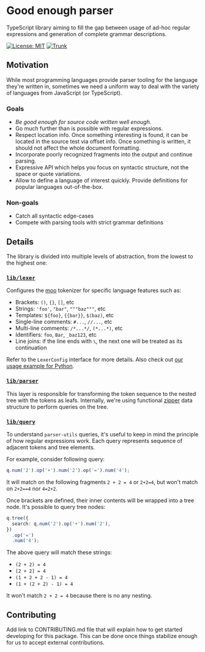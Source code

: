 # Good enough parser

TypeScript library aiming to fill the gap between usage of ad-hoc regular expressions and generation of complete grammar descriptions.

[![License: MIT](https://img.shields.io/badge/License-MIT-yellow.svg)](https://github.com/zharinov/good-enough-parser/blob/main/LICENSE)
[![Trunk](https://github.com/zharinov/good-enough-parser/actions/workflows/trunk.yml/badge.svg)](https://github.com/zharinov/good-enough-parser/actions/workflows/trunk.yml)

## Motivation

While most programming languages provide parser tooling for the language they're written in, sometimes we need a uniform way to deal with the variety of languages from JavaScript (or TypeScript).

### Goals

- _Be good enough for source code written well enough._
- Go much further than is possible with regular expressions.
- Respect location info. Once something interesting is found, it can be located in the source test via offset info. Once something is written, it should not affect the whole document formatting.
- Incorporate poorly recognized fragments into the output and continue parsing.
- Expressive API which helps you focus on syntactic structure, not the space or quote variations.
- Allow to define a language of interest quickly. Provide definitions for popular languages out-of-the-box.

### Non-goals

- Catch all syntactic edge-cases
- Compete with parsing tools with strict grammar definitions

## Details

The library is divided into multiple levels of abstraction, from the lowest to the highest one:

### [`lib/lexer`](https://github.com/zharinov/good-enough-parser/tree/main/lib/lexer)

Configures the [moo](https://github.com/no-context/moo) tokenizer for specific language features such as:

- Brackets: `()`, `{}`, `[]`, etc
- Strings: `'foo'`, `"bar"`, `"""baz"""`, etc
- Templates: `${foo}`, `{{bar}}`, `$(baz)`, etc
- Single-line comments: `#...`, `//...`, etc
- Multi-line comments: `/*...*/`, `(*...*)`, etc
- Identifiers: `foo`, `Bar`, `_baz123`, etc
- Line joins: if the line ends with `\`, the next one will be treated as its continuation

Refer to the `LexerConfig` interface for more details.
Also check out [our usage example for Python](https://github.com/zharinov/good-enough-parser/blob/main/lib/lang/python.ts).

### [`lib/parser`](https://github.com/zharinov/good-enough-parser/tree/main/lib/tree)

This layer is responsible for transforming the token sequence to the nested tree with the tokens as leafs.
Internally, we're using functional [zipper](<https://en.wikipedia.org/wiki/Zipper_(data_structure)>) data structure to perform queries on the tree.

### [`lib/query`](https://github.com/zharinov/good-enough-parser/tree/main/lib/query)

To understand `parser-utils` queries, it's useful to keep in mind the principle of how regular expressions work.
Each query represents sequence of adjacent tokens and tree elements.

For example, consider following query:

```ts
q.num('2').op('+').num('2').op('=').num('4');
```

It will match on the following fragments `2 + 2 = 4` or `2+2=4`, but won't match on `2+2==4` nor `4=2+2`.

Once brackets are defined, their inner contents will be wrapped into a tree node.
It's possible to query tree nodes:

```ts
q.tree({
  search: q.num('2').op('+').num('2'),
})
  .op('=')
  .num('4');
```

The above query will match these strings:

- `(2 + 2) = 4`
- `[2 + 2] = 4`
- `(1 + 2 + 2 - 1) = 4`
- `(1 + (2 + 2) - 1) = 4`

It won't match `2 + 2 = 4` because there is no any nesting.

## Contributing

Add link to CONTRIBUTING.md file that will explain how to get started developing for this package.
This can be done once things stabilize enough for us to accept external contributions.
